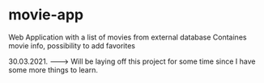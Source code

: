 # movie-app
 Web Application with a list of movies from external database
 Containes movie info, possibility to add favorites




 30.03.2021. ---> Will be laying off this project for some time since I have some more things
 to learn.